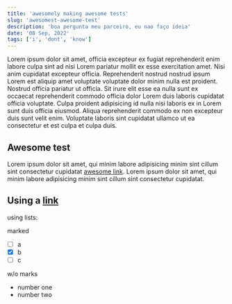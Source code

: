 ```yaml
---
title: 'awesomely making awesome tests'
slug: 'awesomest-awesome-test'
description: 'boa pergunta meu parceiro, eu nao faço ideia'
date: '08 Sep, 2022'
tags: ['i', 'dont', 'know']
---
```


Lorem ipsum dolor sit amet, officia excepteur ex fugiat reprehenderit enim labore culpa sint ad nisi Lorem pariatur mollit ex esse exercitation amet. Nisi anim cupidatat excepteur officia. Reprehenderit nostrud nostrud ipsum Lorem est aliquip amet voluptate voluptate dolor minim nulla est proident. Nostrud officia pariatur ut officia. Sit irure elit esse ea nulla sunt ex occaecat reprehenderit commodo officia dolor Lorem duis laboris cupidatat officia voluptate. Culpa proident adipisicing id nulla nisi laboris ex in Lorem sunt duis officia eiusmod. Aliqua reprehenderit commodo ex non excepteur duis sunt velit enim. Voluptate laboris sint cupidatat ullamco ut ea consectetur et est culpa et culpa duis.

## Awesome test

Lorem ipsum dolor sit amet, qui minim labore adipisicing minim sint cillum sint consectetur cupidatat [awesome link](https://google.com).
Lorem ipsum dolor sit amet, qui minim labore adipisicing minim sint cillum sint consectetur cupidatat.

## Using a [link](https://google.com)

using lists:

marked

- [ ] a
- [x] b
- [ ] c

w/o marks

- number one
- number two
